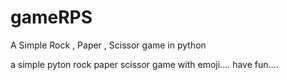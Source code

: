 # gameRPS
 A Simple Rock , Paper , Scissor game in python


a simple pyton rock paper scissor game with emoji....
have fun....
